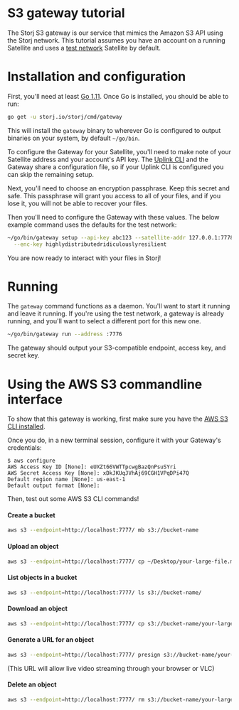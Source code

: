 # S3 gateway tutorial

The Storj S3 gateway is our service that mimics the Amazon S3 API using the
Storj network. This tutorial assumes you have an account on a running
Satellite and uses a [test network](test-network.md) Satellite by default.

# Installation and configuration

First, you'll need at least [Go 1.11](https://www.golang.org/). Once Go is
installed, you should be able to run:

```bash
go get -u storj.io/storj/cmd/gateway
```

This will install the `gateway` binary to wherever Go is configured to
output binaries on your system, by default `~/go/bin`.

To configure the Gateway for your Satellite, you'll need to make note of your
Satellite address and your account's API key. The [Uplink CLI](uplink-cli.md)
and the Gateway share a configuration file, so if your Uplink CLI is configured
you can skip the remaining setup.

Next, you'll need to choose an encryption passphrase. Keep this secret and
safe. This passphrase will grant you access to all of your files, and if you
lose it, you will not be able to recover your files.

Then you'll need to configure the Gateway with these values. The below example
command uses the defaults for the test network:

```bash
~/go/bin/gateway setup --api-key abc123 --satellite-addr 127.0.0.1:7778 \
  --enc-key highlydistributedridiculouslyresilient
```

You are now ready to interact with your files in Storj!

# Running

The `gateway` command functions as a daemon. You'll want to start it running
and leave it running. If you're using the test network, a gateway is already
running, and you'll want to select a different port for this new one.

```bash
~/go/bin/gateway run --address :7776
```

The gateway should output your S3-compatible endpoint, access key, and secret
key.

# Using the AWS S3 commandline interface

To show that this gateway is working, first make sure you have the [AWS S3 CLI
installed](https://docs.aws.amazon.com/cli/latest/userguide/installing.html).

Once you do, in a new terminal session, configure it with your Gateway's
credentials:

```
$ aws configure
AWS Access Key ID [None]: eUXZt66VWTTpcwgBazQnPsuSYri
AWS Secret Access Key [None]: xDkJKUqJVhAj69CGH1VPqDPi47Q
Default region name [None]: us-east-1
Default output format [None]:
```

Then, test out some AWS S3 CLI commands!

#### Create a bucket

```bash
aws s3 --endpoint=http://localhost:7777/ mb s3://bucket-name
```

#### Upload an object

```bash
aws s3 --endpoint=http://localhost:7777/ cp ~/Desktop/your-large-file.mp4 s3://bucket-name
```

#### List objects in a bucket

```bash
aws s3 --endpoint=http://localhost:7777/ ls s3://bucket-name/
```

#### Download an object

```bash
aws s3 --endpoint=http://localhost:7777/ cp s3://bucket-name/your-large-file.mp4 ~/Desktop/your-large-file.mp4
```

#### Generate a URL for an object

```bash
aws s3 --endpoint=http://localhost:7777/ presign s3://bucket-name/your-large-file.mp4
```

(This URL will allow live video streaming through your browser or VLC)

#### Delete an object

```bash
aws s3 --endpoint=http://localhost:7777/ rm s3://bucket-name/your-large-file.mp4
```
